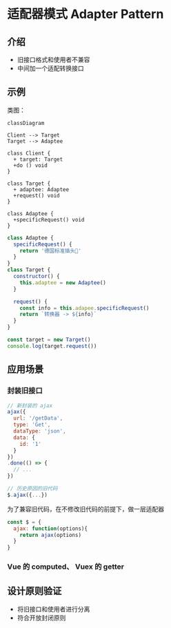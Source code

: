 # 适配器模式 Adapter Pattern

## 介绍

- 旧接口格式和使用者不兼容
- 中间加一个适配转换接口

## 示例

类图：

```mermaid
classDiagram

Client --> Target
Target --> Adaptee

class Client {
  + target: Target
  +do () void
}

class Target {
  + adaptee: Adaptee
  +request() void
}

class Adaptee {
  +specificRequest() void
}
```

```js
class Adaptee {
  specificRequest() {
    return '德国标准插头🔌'
  }
}
class Target {
  constructor() {
    this.adaptee = new Adaptee()
  }

  request() {
    const info = this.adapee.specificRequest()
    return `转换器 -> ${info}`
  }
}

const target = new Target()
console.log(target.request())
```

## 应用场景

### 封装旧接口

```js
// 新封装的 ajax
ajax({
  url: '/getData',
  type: 'Get',
  dataType: 'json',
  data: {
    id: '1'
  }
})
.done(() => {
  // ...
})

// 历史原因的旧代码
$.ajax({...})
```

为了兼容旧代码，在不修改旧代码的前提下，做一层适配器

```js
const $ = {
  ajax: function(options){
    return ajax(options)
  }
}
```

### Vue 的 computed、 Vuex 的 getter

## 设计原则验证

- 将旧接口和使用者进行分离
- 符合开放封闭原则
